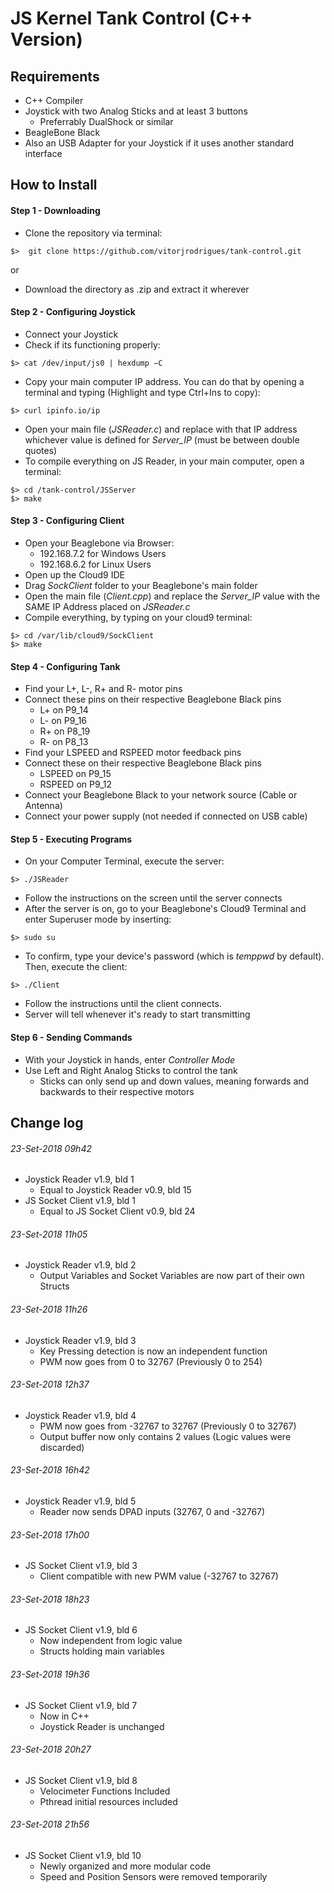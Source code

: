 # JS Kernel Tank Control (C++ Version)

## Requirements
- C++ Compiler
- Joystick with two Analog Sticks and at least 3 buttons
  - Preferrably DualShock or similar
- BeagleBone Black
- Also an USB Adapter for your Joystick if it uses another standard interface

## How to Install

#### Step 1 - Downloading
- Clone the repository via terminal:
```
$>  git clone https://github.com/vitorjrodrigues/tank-control.git
```
or
- Download the directory as .zip and extract it wherever

#### Step 2 - Configuring Joystick
- Connect your Joystick
- Check if its functioning properly:
```
$> cat /dev/input/js0 | hexdump −C
```
- Copy your main computer IP address. You can do that by opening a terminal and typing (Highlight and type Ctrl+Ins to copy):
```
$> curl ipinfo.io/ip
```
- Open your main file (_JSReader.c_) and replace with that IP address whichever value is defined for _Server_IP_ (must be between double quotes)
- To compile everything on JS Reader, in your main computer, open a terminal:
```
$> cd /tank-control/JSServer
$> make
```

#### Step 3 - Configuring Client
- Open your Beaglebone via Browser:
  - 192.168.7.2 for Windows Users
  - 192.168.6.2 for Linux Users
- Open up the Cloud9 IDE
- Drag _SockClient_ folder to your Beaglebone's main folder
- Open the main file (_Client.cpp_) and replace the _Server_IP_ value with the SAME IP Address placed on _JSReader.c_
- Compile everything, by typing on your cloud9 terminal:
```
$> cd /var/lib/cloud9/SockClient 
$> make
```

#### Step 4 - Configuring Tank
- Find your L+, L-, R+ and R- motor pins
- Connect these pins on their respective Beaglebone Black pins
  - L+ on P9_14
  - L- on P9_16
  - R+ on P8_19
  - R- on P8_13 
- Find your LSPEED and RSPEED motor feedback pins
- Connect these on their respective Beaglebone Black pins
  - LSPEED on P9_15
  - RSPEED on P9_12
- Connect your Beaglebone Black to your network source (Cable or Antenna)
- Connect your power supply (not needed if connected on USB cable)

#### Step 5 - Executing Programs
- On your Computer Terminal, execute the server:
```
$> ./JSReader
```
- Follow the instructions on the screen until the server connects
- After the server is on, go to your Beaglebone's Cloud9 Terminal and enter Superuser mode by inserting:
```
$> sudo su
```
- To confirm, type your device's password (which is _temppwd_ by default). Then, execute the client:
```
$> ./Client
```
- Follow the instructions until the client connects.
- Server will tell whenever it's ready to start transmitting

#### Step 6 - Sending Commands
- With your Joystick in hands, enter _Controller Mode_
- Use Left and Right Analog Sticks to control the tank
  - Sticks can only send up and down values, meaning forwards and backwards to their respective motors
  
## Change log

###### 23-Set-2018 09h42
- Joystick Reader v1.9, bld 1
  - Equal to Joystick Reader v0.9, bld 15
- JS Socket Client v1.9, bld 1
  - Equal to JS Socket Client v0.9, bld 24
  
###### 23-Set-2018 11h05
- Joystick Reader v1.9, bld 2
  - Output Variables and Socket Variables are now part of their own Structs
  
###### 23-Set-2018 11h26
- Joystick Reader v1.9, bld 3
  - Key Pressing detection is now an independent function
  - PWM now goes from 0 to 32767 (Previously 0 to 254)

###### 23-Set-2018 12h37
- Joystick Reader v1.9, bld 4
  - PWM now goes from -32767 to 32767 (Previously 0 to 32767)
  - Output buffer now only contains 2 values (Logic values were discarded)
  
###### 23-Set-2018 16h42
- Joystick Reader v1.9, bld 5
  - Reader now sends DPAD inputs (32767, 0 and -32767)
  
###### 23-Set-2018 17h00
- JS Socket Client v1.9, bld 3
  - Client compatible with new PWM value (-32767 to 32767)
  
###### 23-Set-2018 18h23
- JS Socket Client v1.9, bld 6
  - Now independent from logic value
  - Structs holding main variables
  
###### 23-Set-2018 19h36
- JS Socket Client v1.9, bld 7
  - Now in C++
  - Joystick Reader is unchanged

###### 23-Set-2018 20h27
- JS Socket Client v1.9, bld 8
  - Velocimeter Functions Included
  - Pthread initial resources included
  
###### 23-Set-2018 21h56
- JS Socket Client v1.9, bld 10
  - Newly organized and more modular code
  - Speed and Position Sensors were removed temporarily
